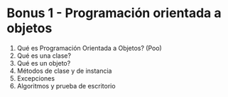 # Bonus 1 - Programación orientada a objetos
01. Qué es Programación Orientada a Objetos? (Poo)
02. Qué es una clase?
03. Qué es un objeto?
04. Métodos de clase y de instancia
05. Excepciones
06. Algoritmos y prueba de escritorio